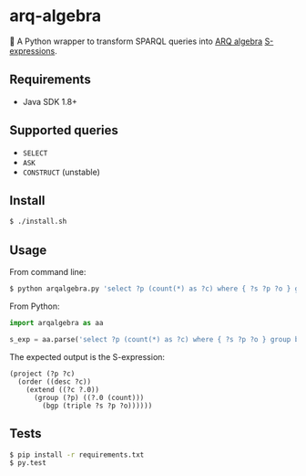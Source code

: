 # arq-algebra

🐍 A Python wrapper to transform SPARQL queries into [ARQ algebra](https://www.w3.org/2011/09/SparqlAlgebra/ARQalgebra) [S-expressions](https://en.wikipedia.org/wiki/S-expression).

## Requirements

* Java SDK 1.8+

## Supported queries

* `SELECT`
* `ASK`
* `CONSTRUCT` (unstable)

## Install

```bash
$ ./install.sh
```

## Usage

From command line:

```bash
$ python arqalgebra.py 'select ?p (count(*) as ?c) where { ?s ?p ?o } group by ?p order by desc(?c)'
```

From Python:

```python
import arqalgebra as aa

s_exp = aa.parse('select ?p (count(*) as ?c) where { ?s ?p ?o } group by ?p order by desc(?c)')
```

The expected output is the S-expression:

```
(project (?p ?c)
  (order ((desc ?c))
    (extend ((?c ?.0))
      (group (?p) ((?.0 (count)))
        (bgp (triple ?s ?p ?o))))))
```

## Tests

```bash
$ pip install -r requirements.txt
$ py.test
```
